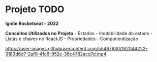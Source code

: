 # Projeto **TODO**
**Ignite Rocketseat - 2022**

**Conceitos Utilizados no Projeto**
    - Estados
    - Imutabilidade do estado
    - Listas e chaves no ReactJS
    - Propriedades
    - Componentização



https://user-images.githubusercontent.com/55467630/182044222-3183d6d7-2af9-4fc6-952c-36c4782acd7d.mp4


